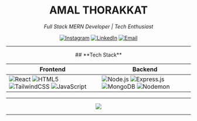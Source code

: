 <!-- Profile Header -->
<div align="center">
  
#  **AMAL THORAKKAT**  
*Full Stack MERN Developer | Tech Enthusiast*

[![Instagram](https://img.shields.io/badge/Instagram-000000?style=for-the-badge&logo=instagram&logoColor=E4405F)](https://instagram.com/aesthfex)
[![LinkedIn](https://img.shields.io/badge/LinkedIn-000000?style=for-the-badge&logo=linkedin&logoColor=0077B5)](https://linkedin.com/in/amal-thorakkat)
[![Email](https://img.shields.io/badge/Email-000000?style=for-the-badge&logo=gmail&logoColor=D14836)](mailto:amalthorakkat@gmail.com)

</div>

---

<div align="center">
  ##  **Tech Stack**
</div>
<div align="center">
  
| **Frontend** | **Backend** |
|--------------|-------------|
| ![React](https://img.shields.io/badge/-React-000?style=for-the-badge&logo=react&logoColor=61DAFB) ![HTML5](https://img.shields.io/badge/-HTML5-000?style=for-the-badge&logo=html5&logoColor=E34F26) ![TailwindCSS](https://img.shields.io/badge/-Tailwind_CSS-000?style=for-the-badge&logo=tailwind-css&logoColor=38B2AC) ![JavaScript](https://img.shields.io/badge/-JavaScript-000?style=for-the-badge&logo=javascript&logoColor=F7DF1E) | ![Node.js](https://img.shields.io/badge/-Node.js-000?style=for-the-badge&logo=node.js&logoColor=339933) ![Express.js](https://img.shields.io/badge/-Express.js-000?style=for-the-badge&logo=express&logoColor=white) ![MongoDB](https://img.shields.io/badge/-MongoDB-000?style=for-the-badge&logo=mongodb&logoColor=4EA94B) ![Nodemon](https://img.shields.io/badge/-Nodemon-000?style=for-the-badge&logo=nodemon&logoColor=76D04B) |

</div>

---

<div align="center">
  <img src="https://skillicons.dev/icons?i=react,nodejs,express,mongodb,html,css,js,tailwind&theme=dark" />
</div>

---
